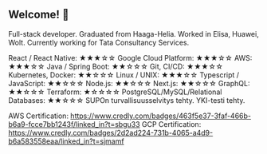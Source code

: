 ## Welcome! 👋

Full-stack developer. Graduated from Haaga-Helia. Worked in Elisa, Huawei, Wolt. Currently working for Tata Consultancy Services.

React / React Native: ★★★☆☆
Google Cloud Platform: ★★★☆☆
AWS: ★★★☆☆
Java / Spring Boot: ★★☆☆☆
Git, CI/CD: ★★★☆☆
Kubernetes, Docker: ★★☆☆☆
Linux / UNIX: ★★★☆☆
Typescript / JavaScript: ★★☆☆☆
Node.js: ★★☆☆☆
Next.js: ★★☆☆☆
GraphQL: ★★☆☆☆
Terraform: ★☆☆☆☆
PostgreSQL/MySQL/Relational Databases: ★★☆☆☆
SUPOn turvallisuusselvitys tehty. YKI-testi tehty.

AWS Certification: https://www.credly.com/badges/463f5e37-3faf-466b-b6a9-fcce7bb1243f/linked_in?t=sbgu33
GCP Certification: https://www.credly.com/badges/2d2ad224-731b-4065-a4d9-b6a583558eaa/linked_in?t=sjmamf

<!--
**andrey-krendzel-new/andrey-krendzel-new** is a ✨ _special_ ✨ repository because its `README.md` (this file) appears on your GitHub profile.

Here are some ideas to get you started:

- 🔭 I’m currently working on ...
- 🌱 I’m currently learning ...
- 👯 I’m looking to collaborate on ...
- 🤔 I’m looking for help with ...
- 💬 Ask me about ...
- 📫 How to reach me: ...
- 😄 Pronouns: ...
- ⚡ Fun fact: ...
-->
